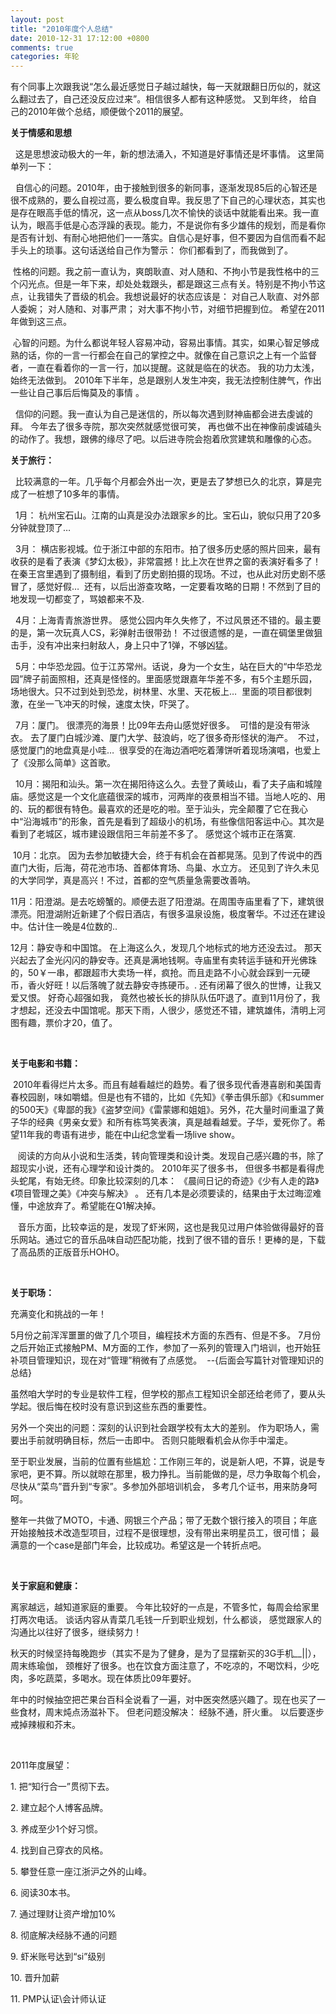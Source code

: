 ```yaml
---
layout: post
title: "2010年度个人总结"
date: 2010-12-31 17:12:00 +0800
comments: true
categories: 年轮
---
```

<p>有个同事上次跟我说“怎么最近感觉日子越过越快，每一天就跟翻日历似的，就这么翻过去了，自己还没反应过来”。相信很多人都有这种感觉。 又到年终， 给自己的2010年做个总结，顺便做个2011的展望。</p><p><strong>关于情感和思想</strong></p><p> &nbsp;&nbsp;这是思想波动极大的一年，新的想法涌入，不知道是好事情还是坏事情。 这里简单列一下：</p><p> &nbsp;&nbsp;自信心的问题。2010年，由于接触到很多的新同事，逐渐发现85后的心智还是很不成熟的，要么自视过高，要么极度自卑。我反思了下自己的心理状态，其实也是存在眼高手低的情况，这一点从boss几次不愉快的谈话中就能看出来。我一直认为，眼高手低是心态浮躁的表现。能力，不是说你有多少雄伟的规划，而是看你是否有计划、有耐心地把他们一一落实。自信心是好事，但不要因为自信而看不起手头上的琐事。这句话送给自己作为警示： 你们都看到了，而我做到了。</p><p> &nbsp;性格的问题。我之前一直认为，爽朗耿直、对人随和、不拘小节是我性格中的三个闪光点。但是一年下来，却处处栽跟头，都是跟这三点有关。特别是不拘小节这点，让我错失了晋级的机会。我想说最好的状态应该是： 对自己人耿直、对外部人委婉； 对人随和、对事严肃； 对大事不拘小节，对细节把握到位。 希望在2011年做到这三点。</p><p> &nbsp;心智的问题。为什么都说年轻人容易冲动，容易出事情。其实，如果心智足够成熟的话，你的一言一行都会在自己的掌控之中。就像在自己意识之上有一个监督者，一直在看着你的一言一行，加以提醒。这就是临在的状态。 我的功力太浅，始终无法做到。 2010年下半年，总是跟别人发生冲突，我无法控制住脾气，作出一些让自己事后后悔莫及的事情 。</p><p> &nbsp;&nbsp;信仰的问题。我一直认为自己是迷信的，所以每次遇到财神庙都会进去虔诚的拜。 今年去了很多寺院，那次突然就感觉很可笑， 再也做不出在神像前虔诚磕头的动作了。我想，跟佛的缘尽了吧。以后进寺院会抱着欣赏建筑和雕像的心态。</p><p><strong>关于旅行：</strong></p><p> &nbsp;&nbsp;比较满意的一年。几乎每个月都会外出一次，更是去了梦想已久的北京，算是完成了一桩想了10多年的事情。</p><p> &nbsp;&nbsp;1月： 杭州宝石山。江南的山真是没办法跟家乡的比。宝石山，貌似只用了20多分钟就登顶了…</p><p> &nbsp;&nbsp;3月： 横店影视城。位于浙江中部的东阳市。拍了很多历史感的照片回来，最有收获的是看了表演《梦幻太极》，非常震撼！比上次在世界之窗的表演好看多了！ 在秦王宫里遇到了摄制组，看到了历史剧拍摄的现场。不过，也从此对历史剧不感冒了，感觉好假… &nbsp;还有，以后出游查攻略，一定要看攻略的日期！不然到了目的地发现一切都变了，骂娘都来不及.</p><p> &nbsp;&nbsp;4月：上海青青旅游世界。 感觉公园内年久失修了，不过风景还不错的。最主要的是，第一次玩真人CS，彩弹射击很带劲！ 不过很遗憾的是，一直在碉堡里做狙击手，没有冲出来扫射敌人，身上只中了1弹，不够凶猛。</p><p> &nbsp;&nbsp;5月：中华恐龙园。位于江苏常州。话说，身为一个女生，站在巨大的“中华恐龙园”牌子前面照相，还真是怪怪的。里面感觉跟嘉年华差不多，有5个主题乐园，场地很大。只不过到处到恐龙，树林里、水里、天花板上… &nbsp;里面的项目都很刺激，在坐一飞冲天的时候，速度太快，吓哭了。</p><p> &nbsp;&nbsp;7月：厦门。 很漂亮的海景！比09年去舟山感觉好很多。 &nbsp;可惜的是没有带泳衣。 去了厦门白城沙滩、厦门大学、鼓浪屿，吃了很多奇形怪状的海产。 &nbsp;不过，感觉厦门的地盘真是小哇… &nbsp;很享受的在海边酒吧吃着薄饼听着现场演唱，也爱上了《没那么简单》这首歌。</p><p> &nbsp;&nbsp;10月：揭阳和汕头。第一次在揭阳待这么久。去登了黄岐山，看了夫子庙和城隍庙。感觉这是一个文化底蕴很深的城市，河两岸的夜景相当不错。当地人吃的、用的、玩的都很有特色。最喜欢的还是吃的啦。至于汕头，完全颠覆了它在我心中“沿海城市”的形象，首先是看到了超级小的机场，有些像信阳客运中心。其次是看到了老城区，城市建设跟信阳三年前差不多了。 感觉这个城市正在落寞.</p><p> &nbsp;10月：北京。 因为去参加敏捷大会，终于有机会在首都晃荡。见到了传说中的西直门大街，后海，荷花池市场、首都体育场、鸟巢、水立方。 还见到了许久未见的大学同学，真是高兴！不过，首都的空气质量急需要改善呐。</p><p> 11月：阳澄湖。是去吃螃蟹的。顺便去逛了阳澄湖。在周围寺庙里看了下，建筑很漂亮。阳澄湖附近新建了个假日酒店，有很多温泉设施，极度奢华。不过还在建设中。估计住一晚是4位数的..</p><p>12月：静安寺和中国馆。 在上海这么久，发现几个地标式的地方还没去过。 那天兴起去了金光闪闪的静安寺。还真是满地钱啊。寺庙里有卖转运手链和开光佛珠的，50￥一串，都跟超市大卖场一样，疯抢。而且走路不小心就会踩到一元硬币，香火好旺！以后落魄了就去静安寺拣硬币。. 还有闭幕了很久的世博，让我又爱又恨。 好奇心超强如我， 竟然也被长长的排队队伍吓退了。直到11月份了，我才想起，还没去中国馆呢。那天下雨，人很少，感觉还不错，建筑雄伟，清明上河图有趣，票价才20，值了。</p><p>&nbsp;</p><p><strong>关于电影和书籍：</strong></p><p> &nbsp;2010年看得烂片太多。而且有越看越烂的趋势。看了很多现代香港喜剧和美国青春校园剧，味如嚼蜡。但是也有不错的，比如《先知》《拳击俱乐部》《和summer的500天》《卑鄙的我》《盗梦空间》《雷蒙娜和姐姐》。另外，花大量时间重温了黄子华的经典《男亲女爱》和所有栋笃笑表演，真是越看越爱。子华，爱死你了。希望11年我的粤语有进步，能在中山纪念堂看一场live show。</p><p> &nbsp;&nbsp;&nbsp;阅读的方向从小说和生活类，转向管理类和设计类。发现自己感兴趣的书，除了超现实小说，还有心理学和设计类的。 2010年买了很多书， 但很多书都是看得虎头蛇尾，有始无终。印象比较深刻的几本： 《晨间日记的奇迹》《少有人走的路》《项目管理之美》《冲突与解决》 。 还有几本是必须要读的，结果由于太过晦涩难懂，中途放弃了。希望能在Q1解决掉。</p><p> &nbsp;&nbsp;&nbsp;音乐方面，比较幸运的是，发现了虾米网，这也是我见过用户体验做得最好的音乐网站。通过它的音乐品味自动匹配功能，找到了很不错的音乐！更棒的是，下载了高品质的正版音乐HOHO。</p><p>&nbsp;</p><p><strong>关于职场：</strong></p><p>充满变化和挑战的一年！ &nbsp;</p><p>5月份之前浑浑噩噩的做了几个项目，编程技术方面的东西有、但是不多。 7月份之后开始正式接触PM、M方面的工作，参加了一系列的管理入门培训，也开始狂补项目管理知识，现在对“管理”稍微有了点感觉。 &nbsp;--{后面会写篇针对管理知识的总结}</p><p>虽然咱大学时的专业是软件工程，但学校的那点工程知识全部还给老师了，要从头学起。很后悔在校时没有意识到这些东西的重要性。</p><p>另外一个突出的问题：深刻的认识到社会跟学校有太大的差别。 作为职场人，需要出手前就明确目标，然后一击即中。 否则只能眼看机会从你手中溜走。</p><p>至于职业发展，当前的位置有些尴尬：工作刚三年的，说是新人吧，不算，说是专家吧，更不算。所以就晾在那里，极力挣扎。当前能做的是，尽力争取每个机会，尽快从“菜鸟”晋升到“专家”。多参加外部培训机会， 多考几个证书，用来防身呵呵。</p><p> 整年一共做了MOTO，卡通、网银三个产品；带了无数个银行接入的项目；年底开始接触技术改造型项目，过程不是很理想，没有带出来明星员工，很可惜； 最满意的一个case是部门年会，比较成功。希望这是一个转折点吧。</p><p>&nbsp;</p><p><strong>关于家庭和健康：</strong></p><p>离家越远，越知道家庭的重要。 今年比较好的一点是，不管多忙，每周会给家里打两次电话。 谈话内容从青菜几毛钱一斤到职业规划，什么都谈， 感觉跟家人的沟通比以往好了很多，继续努力！</p><p>秋天的时候坚持每晚跑步（其实不是为了健身，是为了显摆新买的3G手机__||），周末练瑜伽， 颈椎好了很多。也在饮食方面注意了，不吃凉的，不喝饮料，少吃肉，多吃蔬菜，多喝水。现在体质比09年要好。</p><p>年中的时候抽空把芒果台百科全说看了一遍，对中医突然感兴趣了。现在也买了一些食材，周末炖点汤滋补下。 但老问题没解决： 经脉不通，肝火重。 以后要逐步戒掉辣椒和芥末。</p><p>&nbsp;</p><p>2011年度展望：</p><p>1. 把“知行合一”贯彻下去。</p><p>2. 建立起个人博客品牌。</p><p>3. 养成至少1个好习惯。</p><p>4. 找到自己穿衣的风格。</p><p>5. 攀登任意一座江浙沪之外的山峰。</p><p>6. 阅读30本书。</p><p>7. 通过理财让资产增加10%</p><p>8. 彻底解决经脉不通的问题</p><p>9. 虾米账号达到“si”级别</p><p>10. 晋升加薪</p><p>11. PMP认证\会计师认证</p>
